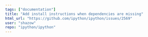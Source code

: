 ```yaml
---
tags: ["documentation"]
title: "Add install instructions when dependencies are missing"
html_url: "https://github.com/ipython/ipython/issues/2569"
user: "shazow"
repo: "ipython/ipython"
---
```


